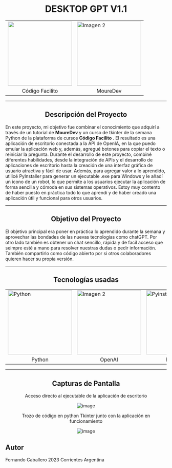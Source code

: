 <h1 align="center"> DESKTOP GPT V1.1</h1>

<div align="center">
<table>
  <tr>
    <td><img src="https://codigofacilito.com/assets/iso-114f4aa86ce46b3c3b2040343eb915624cb2a54be54e1f8a59807ff3c4d1eb4b.png" width="200"></td>
    <td><img src="https://cdn.popsy.co/images/https%3A%2F%2Fwww.notion.so%2Fimage%2Fhttps%253A%252F%252Fs3-us-west-2.amazonaws.com%252Fsecure.notion-static.com%252F5cfd11db-2611-4d4b-9e8e-18921aa0e0ca%252Flogo_min.png%3Ftable%3Dblock%26id%3D229e25e2-802c-434b-89ee-0f7584dc9e30%26cache%3Dv2?width=1500&optimizer=image" alt="Imagen 2" width=200></td>
  </tr>
    <tr align="center">
    <td>Código Facilito</td>
    <td>MoureDev</td>
  </tr>
</table>
</div>

<hr>

<h2 align="center"> Descripción del Proyecto </h2>

<p>
En este proyecto, mi objetivo fue combinar el conocimiento que adquirí a través de un tutorial de <b color="red"> MoureDev </b> y un curso de tkinter de la semana Python de 
la plataforma de cursos <b color="red"> Código Facilito </b>. El resultado es una aplicación de escritorio conectada a la API de OpenIA, en la que puedo emular la aplicación web y, 
además, agregué botones para copiar el texto o reiniciar la pregunta. Durante el desarrollo de este proyecto, combiné diferentes habilidades, desde la integración de 
APIs y el desarrollo de aplicaciones de escritorio hasta la creación de una interfaz gráfica de usuario atractiva y fácil de usar. Además, para agregar valor a lo aprendido,
utilicé PyInstaller para generar un ejecutable .exe para Windows y le añadí un icono de un robot, lo que permite a los usuarios ejecutar la aplicación de forma sencilla y cómoda en sus 
sistemas operativos. Estoy muy contento de haber puesto en práctica todo lo que aprendí y de haber creado una aplicación útil y funcional para otros usuarios.
</p>
<hr>

<h2 align="center"> Objetivo del Proyecto </h2>
<p>
  El objetivo principal era poner en práctica lo aprendido durante la semana y aprovechar las bondades de las nuevas tecnologias como chatGPT.
  Por otro lado también es obtener un chat sencillo, rápida y de facil acceso que seimpre esté a mano para resolver nuestras dudas o pedir información.
  También compartirlo como código abierto por si otros colaboradores quieren hacer su propia versión.
</p>
<hr>
<h2 align="center"> Tecnologías usadas </h2>
<div align="center">
<table>
  <tr>
    <td><img src="https://cdn4.iconfinder.com/data/icons/logos-and-brands/512/267_Python_logo-512.png" width="200" alt="Python"></td>
    <td><img src="https://pbs.twimg.com/media/Fn5vzFqWAAsB_VG.png:large" alt="Imagen 2" width=200 alt="OpenAI"></td>
    <td><img src="https://image.pngaaa.com/174/4152174-middle.png" width="200" alt="Pyinstaller"></td>
    <td><img src="https://3.bp.blogspot.com/-k8yq2zNv2M0/Vn26DopMriI/AAAAAAAACoo/bPookqBjUUk/s1600/tkinter1.png" width="200" alt="Tkinter"></td>
  </tr>
  <tr align="center">
    <td>Python</td>
    <td>OpenAI</td>
    <td>Pyinstaller</td>
    <td>Tkinter</td>
  </tr>
</table>
</div>

<hr>

<h2 align="center"> Capturas de Pantalla </h2>

<div align="center">

<p>Acceso directo al ejecutable de la aplicación de escritorio</p>

![image](https://user-images.githubusercontent.com/54701174/224603113-3b005816-6f7d-4dd7-b8cf-2d7c9dc33eaa.png)

<p>Trozo de código en python Tkinter junto con la aplicación en funcionamiento</p>

![image](https://user-images.githubusercontent.com/54701174/224603206-6f35ca58-891e-4751-ba12-9b17e86ba572.png)

</div>

## Autor

Fernando Caballero 2023 Corrientes Argentina
